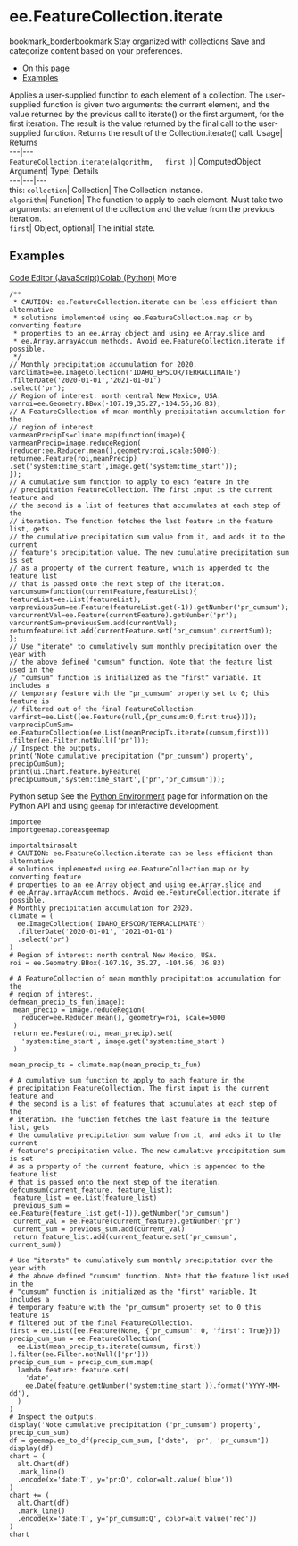  
#  ee.FeatureCollection.iterate 
bookmark_borderbookmark Stay organized with collections  Save and categorize content based on your preferences. 
  * On this page
  * [Examples](https://developers.google.com/earth-engine/apidocs/ee-featurecollection-iterate#examples)


Applies a user-supplied function to each element of a collection. The user-supplied function is given two arguments: the current element, and the value returned by the previous call to iterate() or the first argument, for the first iteration. The result is the value returned by the final call to the user-supplied function. 
Returns the result of the Collection.iterate() call.
Usage| Returns  
---|---  
`FeatureCollection.iterate(algorithm,  _first_)`| ComputedObject  
Argument| Type| Details  
---|---|---  
this: `collection`| Collection| The Collection instance.  
`algorithm`| Function| The function to apply to each element. Must take two arguments: an element of the collection and the value from the previous iteration.  
`first`| Object, optional| The initial state.  
## Examples
[Code Editor (JavaScript)](https://developers.google.com/earth-engine/apidocs/ee-featurecollection-iterate#code-editor-javascript-sample)[Colab (Python)](https://developers.google.com/earth-engine/apidocs/ee-featurecollection-iterate#colab-python-sample) More
```
/**
 * CAUTION: ee.FeatureCollection.iterate can be less efficient than alternative
 * solutions implemented using ee.FeatureCollection.map or by converting feature
 * properties to an ee.Array object and using ee.Array.slice and
 * ee.Array.arrayAccum methods. Avoid ee.FeatureCollection.iterate if possible.
 */
// Monthly precipitation accumulation for 2020.
varclimate=ee.ImageCollection('IDAHO_EPSCOR/TERRACLIMATE')
.filterDate('2020-01-01','2021-01-01')
.select('pr');
// Region of interest: north central New Mexico, USA.
varroi=ee.Geometry.BBox(-107.19,35.27,-104.56,36.83);
// A FeatureCollection of mean monthly precipitation accumulation for the
// region of interest.
varmeanPrecipTs=climate.map(function(image){
varmeanPrecip=image.reduceRegion(
{reducer:ee.Reducer.mean(),geometry:roi,scale:5000});
returnee.Feature(roi,meanPrecip)
.set('system:time_start',image.get('system:time_start'));
});
// A cumulative sum function to apply to each feature in the
// precipitation FeatureCollection. The first input is the current feature and
// the second is a list of features that accumulates at each step of the
// iteration. The function fetches the last feature in the feature list, gets
// the cumulative precipitation sum value from it, and adds it to the current
// feature's precipitation value. The new cumulative precipitation sum is set
// as a property of the current feature, which is appended to the feature list
// that is passed onto the next step of the iteration.
varcumsum=function(currentFeature,featureList){
featureList=ee.List(featureList);
varpreviousSum=ee.Feature(featureList.get(-1)).getNumber('pr_cumsum');
varcurrentVal=ee.Feature(currentFeature).getNumber('pr');
varcurrentSum=previousSum.add(currentVal);
returnfeatureList.add(currentFeature.set('pr_cumsum',currentSum));
};
// Use "iterate" to cumulatively sum monthly precipitation over the year with
// the above defined "cumsum" function. Note that the feature list used in the
// "cumsum" function is initialized as the "first" variable. It includes a
// temporary feature with the "pr_cumsum" property set to 0; this feature is
// filtered out of the final FeatureCollection.
varfirst=ee.List([ee.Feature(null,{pr_cumsum:0,first:true})]);
varprecipCumSum=
ee.FeatureCollection(ee.List(meanPrecipTs.iterate(cumsum,first)))
.filter(ee.Filter.notNull(['pr']));
// Inspect the outputs.
print('Note cumulative precipitation ("pr_cumsum") property',
precipCumSum);
print(ui.Chart.feature.byFeature(
precipCumSum,'system:time_start',['pr','pr_cumsum']));
```
Python setup
See the [ Python Environment](https://developers.google.com/earth-engine/guides/python_install) page for information on the Python API and using `geemap` for interactive development.
```
importee
importgeemap.coreasgeemap
```
```
importaltairasalt
# CAUTION: ee.FeatureCollection.iterate can be less efficient than alternative
# solutions implemented using ee.FeatureCollection.map or by converting feature
# properties to an ee.Array object and using ee.Array.slice and
# ee.Array.arrayAccum methods. Avoid ee.FeatureCollection.iterate if possible.
# Monthly precipitation accumulation for 2020.
climate = (
  ee.ImageCollection('IDAHO_EPSCOR/TERRACLIMATE')
  .filterDate('2020-01-01', '2021-01-01')
  .select('pr')
)
# Region of interest: north central New Mexico, USA.
roi = ee.Geometry.BBox(-107.19, 35.27, -104.56, 36.83)

# A FeatureCollection of mean monthly precipitation accumulation for the
# region of interest.
defmean_precip_ts_fun(image):
 mean_precip = image.reduceRegion(
   reducer=ee.Reducer.mean(), geometry=roi, scale=5000
 )
 return ee.Feature(roi, mean_precip).set(
   'system:time_start', image.get('system:time_start')
 )

mean_precip_ts = climate.map(mean_precip_ts_fun)

# A cumulative sum function to apply to each feature in the
# precipitation FeatureCollection. The first input is the current feature and
# the second is a list of features that accumulates at each step of the
# iteration. The function fetches the last feature in the feature list, gets
# the cumulative precipitation sum value from it, and adds it to the current
# feature's precipitation value. The new cumulative precipitation sum is set
# as a property of the current feature, which is appended to the feature list
# that is passed onto the next step of the iteration.
defcumsum(current_feature, feature_list):
 feature_list = ee.List(feature_list)
 previous_sum = ee.Feature(feature_list.get(-1)).getNumber('pr_cumsum')
 current_val = ee.Feature(current_feature).getNumber('pr')
 current_sum = previous_sum.add(current_val)
 return feature_list.add(current_feature.set('pr_cumsum', current_sum))

# Use "iterate" to cumulatively sum monthly precipitation over the year with
# the above defined "cumsum" function. Note that the feature list used in the
# "cumsum" function is initialized as the "first" variable. It includes a
# temporary feature with the "pr_cumsum" property set to 0 this feature is
# filtered out of the final FeatureCollection.
first = ee.List([ee.Feature(None, {'pr_cumsum': 0, 'first': True})])
precip_cum_sum = ee.FeatureCollection(
  ee.List(mean_precip_ts.iterate(cumsum, first))
).filter(ee.Filter.notNull(['pr']))
precip_cum_sum = precip_cum_sum.map(
  lambda feature: feature.set(
    'date',
    ee.Date(feature.getNumber('system:time_start')).format('YYYY-MM-dd'),
  )
)
# Inspect the outputs.
display('Note cumulative precipitation ("pr_cumsum") property', precip_cum_sum)
df = geemap.ee_to_df(precip_cum_sum, ['date', 'pr', 'pr_cumsum'])
display(df)
chart = (
  alt.Chart(df)
  .mark_line()
  .encode(x='date:T', y='pr:Q', color=alt.value('blue'))
)
chart += (
  alt.Chart(df)
  .mark_line()
  .encode(x='date:T', y='pr_cumsum:Q', color=alt.value('red'))
)
chart
```


